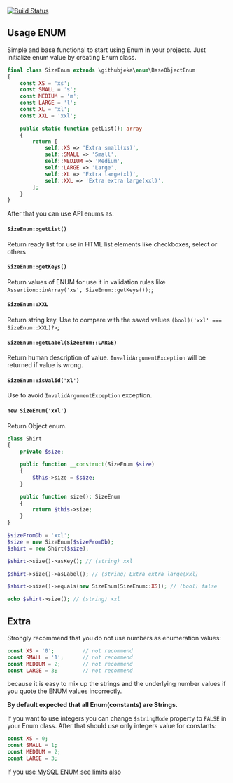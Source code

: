 [![Build Status](https://travis-ci.com/githubjeka/enum.svg?branch=master)](https://travis-ci.com/githubjeka/enum)

## Usage ENUM
Simple and base functional to start using Enum in your projects.
Just initialize enum value by creating Enum class.

```php
final class SizeEnum extends \githubjeka\enum\BaseObjectEnum
{
    const XS = 'xs';
    const SMALL = 's';
    const MEDIUM = 'm';
    const LARGE = 'l';
    const XL = 'xl';
    const XXL = 'xxl';

    public static function getList(): array
    {
        return [
            self::XS => 'Extra small(xs)',
            self::SMALL => 'Small',
            self::MEDIUM => 'Medium',
            self::LARGE => 'Large',
            self::XL => 'Extra large(xl)',
            self::XXL => 'Extra extra large(xxl)',
        ];
    }
}
```

After that you can use API enums as:

#### `SizeEnum::getList()`
Return ready list for use in HTML list elements like checkboxes, select or others

#### `SizeEnum::getKeys()` 

Return values of ENUM for use it in validation rules like `Assertion::inArray('xs', SizeEnum::getKeys());`;

#### `SizeEnum::XXL` 
Return string key. Use to compare with the saved values `(bool)('xxl' === SizeEnum::XXL)?>`;

#### `SizeEnum::getLabel(SizeEnum::LARGE)`
Return human description of value. `InvalidArgumentException` will be returned if value is wrong.
 
#### `SizeEnum::isValid('xl')`
Use to avoid `InvalidArgumentException` exception.

#### `new SizeEnum('xxl')`
Return Object enum.

```php
class Shirt
{
    private $size;

    public function __construct(SizeEnum $size)
    {
        $this->size = $size;
    }

    public function size(): SizeEnum
    {
        return $this->size;
    }
}

$sizeFromDb = 'xxl';
$size = new SizeEnum($sizeFromDb);
$shirt = new Shirt($size);

$shirt->size()->asKey(); // (string) xxl 

$shirt->size()->asLabel(); // (string) Extra extra large(xxl)

$shirt->size()->equals(new SizeEnum(SizeEnum::XS)); // (bool) false

echo $shirt->size(); // (string) xxl
```

 

## Extra

Strongly recommend that you do not use numbers as enumeration values:

```php
const XS = '0';         // not recommend
const SMALL = '1';      // not recommend
const MEDIUM = 2;       // not recommend
const LARGE = 3;        // not recommend
```
 
because it is easy to mix up the strings and the underlying number values if you quote the ENUM values incorrectly.

**By default expected that all Enum(constants) are Strings.** 

If you want to use integers you can change `$stringMode` property to `FALSE` in your Enum class. After that should 
use only integers value for constants:
 
 ```php
const XS = 0;
const SMALL = 1;
const MEDIUM = 2;
const LARGE = 3;
 ```

If you [use MySQL ENUM see limits also](https://dev.mysql.com/doc/refman/8.0/en/enum.html#enum-limits) 
